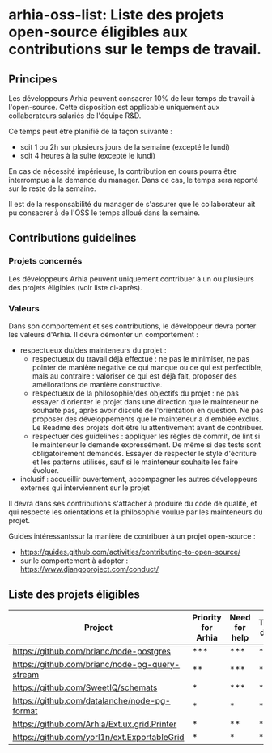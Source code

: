 # arhia-oss-list: Liste des projets open-source éligibles aux contributions sur le temps de travail.

## Principes

Les développeurs Arhia peuvent consacrer 10% de leur temps de travail à l'open-source.
Cette disposition est applicable uniquement aux collaborateurs salariés de l'équipe R&D.

Ce temps peut être planifié de la façon suivante :
- soit 1 ou 2h sur plusieurs jours de la semaine (excepté le lundi)
- soit 4 heures à la suite (excepté le lundi)

En cas de nécessité impérieuse, la contribution en cours pourra être interrompue à la demande du manager.
Dans ce cas, le temps sera reporté sur le reste de la semaine.

Il est de la responsabilité du manager de s'assurer que le collaborateur ait pu consacrer à de l'OSS le temps alloué dans la semaine.

## Contributions guidelines

### Projets concernés

Les développeurs Arhia peuvent uniquement contribuer à un ou plusieurs des projets éligibles (voir liste ci-après).

### Valeurs

Dans son comportement et ses contributions, le développeur devra porter les valeurs d'Arhia.
Il devra démonter un comportement : 
- respectueux du/des mainteneurs du projet :
    - respectueux du travail déjà effectué : ne pas le minimiser, ne pas pointer de manière négative ce qui manque ou ce qui est perfectible, mais au contraire : valoriser ce qui est déjà fait, proposer des améliorations de manière constructive.
    - respectueux de la philosophie/des objectifs du projet : ne pas essayer d'orienter le projet dans une direction que le mainteneur ne souhaite pas, après avoir discuté de l'orientation en question. Ne pas proposer des développements que le mainteneur a d'emblée exclus. Le Readme des projets doit être lu attentivement avant de contribuer.
    - respectuer des guidelines : appliquer les règles de commit, de lint si le mainteneur le demande expressément. De même si des tests sont obligatoirement demandés. Essayer de respecter le style d'écriture et les patterns utilisés, sauf si le mainteneur souhaite les faire évoluer.
- inclusif : accueillir ouvertement, accompagner les autres développeurs externes qui interviennent sur le projet

Il devra dans ses contributions s'attacher à produire du code de qualité, et qui respecte les orientations et la philosophie voulue par les mainteneurs du projet.

Guides intéressantssur la manière de contribuer à un projet open-source :
- https://guides.github.com/activities/contributing-to-open-source/
- sur le comportement à adopter : https://www.djangoproject.com/conduct/

## Liste des projets éligibles

| Project | Priority for Arhia | Need for help | Technical difficulty |
| ------------- | ------------- | ------------- | ------------- |
| https://github.com/brianc/node-postgres | *** | *** | *** |
| https://github.com/brianc/node-pg-query-stream | ** | *** | ** |
| https://github.com/SweetIQ/schemats | * | *** | * |
| https://github.com/datalanche/node-pg-format | * | * | * |
|https://github.com/Arhia/Ext.ux.grid.Printer | * | ** | * |
|https://github.com/yorl1n/ext.ExportableGrid | * | * | * |


